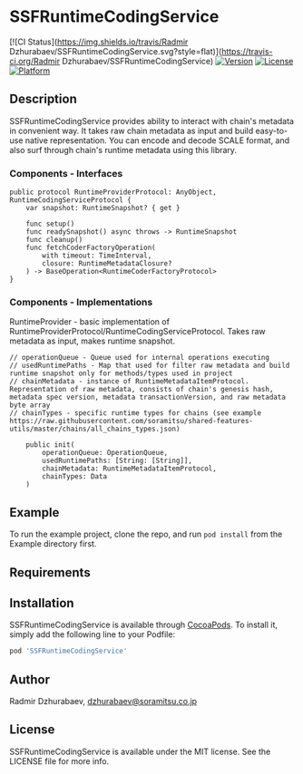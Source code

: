 # SSFRuntimeCodingService

[![CI Status](https://img.shields.io/travis/Radmir Dzhurabaev/SSFRuntimeCodingService.svg?style=flat)](https://travis-ci.org/Radmir Dzhurabaev/SSFRuntimeCodingService)
[![Version](https://img.shields.io/cocoapods/v/SSFRuntimeCodingService.svg?style=flat)](https://cocoapods.org/pods/SSFRuntimeCodingService)
[![License](https://img.shields.io/cocoapods/l/SSFRuntimeCodingService.svg?style=flat)](https://cocoapods.org/pods/SSFRuntimeCodingService)
[![Platform](https://img.shields.io/cocoapods/p/SSFRuntimeCodingService.svg?style=flat)](https://cocoapods.org/pods/SSFRuntimeCodingService)

## Description

SSFRuntimeCodingService provides ability to interact with chain's metadata in convenient way. It takes raw chain metadata as input and build easy-to-use native representation. You can encode and decode SCALE format, and also surf through chain's runtime metadata using this library.

### Components - Interfaces

```
public protocol RuntimeProviderProtocol: AnyObject, RuntimeCodingServiceProtocol {
    var snapshot: RuntimeSnapshot? { get }

    func setup()
    func readySnapshot() async throws -> RuntimeSnapshot
    func cleanup()
    func fetchCoderFactoryOperation(
        with timeout: TimeInterval,
        closure: RuntimeMetadataClosure?
    ) -> BaseOperation<RuntimeCoderFactoryProtocol>
}
```

### Components - Implementations

RuntimeProvider - basic implementation of RuntimeProviderProtocol/RuntimeCodingServiceProtocol. Takes raw metadata as input, makes runtime snapshot.

```
// operationQueue - Queue used for internal operations executing
// usedRuntimePaths - Map that used for filter raw metadata and build runtime snapshot only for methods/types used in project
// chainMetadata - instance of RuntimeMetadataItemProtocol. Representation of raw metadata, consists of chain's genesis hash, metadata spec version, metadata transactionVersion, and raw metadata byte array
// chainTypes - specific runtime types for chains (see example https://raw.githubusercontent.com/soramitsu/shared-features-utils/master/chains/all_chains_types.json)

    public init(
        operationQueue: OperationQueue,
        usedRuntimePaths: [String: [String]],
        chainMetadata: RuntimeMetadataItemProtocol,
        chainTypes: Data
    )
```


## Example

To run the example project, clone the repo, and run `pod install` from the Example directory first.

## Requirements

## Installation

SSFRuntimeCodingService is available through [CocoaPods](https://cocoapods.org). To install
it, simply add the following line to your Podfile:

```ruby
pod 'SSFRuntimeCodingService'
```

## Author

Radmir Dzhurabaev, dzhurabaev@soramitsu.co.jp

## License

SSFRuntimeCodingService is available under the MIT license. See the LICENSE file for more info.
